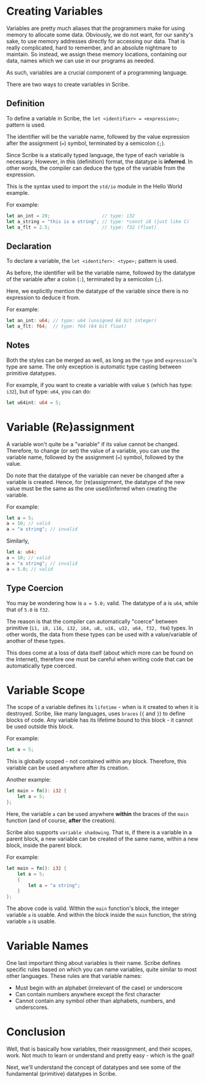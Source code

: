 # Creating Variables

Variables are pretty much aliases that the programmers make for using memory to allocate some data.
Obviously, we do not want, for our sanity's sake, to use memory addresses directly for accessing our data.
That is really complicated, hard to remember, and an absolute nightmare to maintain.
So instead, we assign these memory locations, containing our data, names which we can use in our programs as needed.

As such, variables are a crucial component of a programming language.

There are two ways to create variables in Scribe.

## Definition

To define a variable in Scribe, the `let <identifier> = <expression>;` pattern is used.

The identifier will be the variable name, followed by the value expression after the assignment (`=`) symbol, terminated by a semicolon (`;`).

Since Scribe is a statically typed language, the type of each variable is necessary. However, in this (definition) format, the datatype is **inferred**.
In other words, the compiler can deduce the type of the variable from the expression.

This is the syntax used to import the `std/io` module in the Hello World example.

For example:

```rs
let an_int = 20;                   // type: i32
let a_string = "this is a string"; // type: *const i8 (just like C)
let a_flt = 2.5;                   // type: f32 (float)
```

## Declaration

To declare a variable, the `let <identifer>: <type>;` pattern is used.

As before, the identifier will be the variable name, followed by the datatype of the variable after a colon (`:`), terminated by a semicolon (`;`).

Here, we explicitly mention the datatype of the variable since there is no expression to deduce it from.

For example:

```rs
let an_int: u64; // type: u64 (unsigned 64 bit integer)
let a_flt: f64;  // type: f64 (64 bit float)
```

## Notes

Both the styles can be merged as well, as long as the `type` and `expression`'s type are same. The only exception is automatic type casting between primitive datatypes.

For example, if you want to create a variable with value `5` (which has type: `i32`), but of type: `u64`, you can do:

```rs
let u64int: u64 = 5;
```

# Variable (Re)assignment

A variable won't quite be a "variable" if its value cannot be changed. Therefore, to change (or set) the value of a variable, you can use the variable name, followed by the assignment (`=`) symbol, followed by the value.

Do note that the datatype of the variable can never be changed after a variable is created. Hence, for (re)assignment, the datatype of the new value must be the same as the one used/inferred when creating the variable.

For example:

```rs
let a = 5;
a = 10; // valid
a = "a string"; // invalid
```

Similarly,

```rs
let a: u64;
a = 10; // valid
a = "a string"; // invalid
a = 5.0; // valid
```

## Type Coercion

You may be wondering how is `a = 5.0;` valid. The datatype of a is `u64`, while that of `5.0` is `f32`.

The reason is that the compiler can automatically "coerce" between primitive (`i1, i8, i16, i32, i64, u8, u16, u32, u64, f32, f64`) types.
In other words, the data from these types can be used with a value/variable of another of these types.

This does come at a loss of data itself (about which more can be found on the Internet), therefore one must be careful when writing code that can be automatically type coerced.

# Variable Scope

The scope of a variable defines its `lifetime` - when is it created to when it is destroyed. Scribe, like many languages, uses `braces` (`{` and `}`) to define blocks of code.
Any variable has its lifetime bound to this block - it cannot be used outside this block.

For example:

```rs
let a = 5;
```

This is globally scoped - not contained within any block. Therefore, this variable can be used anywhere after its creation.

Another example:

```rs
let main = fn(): i32 {
	let a = 5;
};
```

Here, the variable `a` can be used anywhere **within** the braces of the `main` function (and of course, **after** the creation).

Scribe also supports `variable shadowing`. That is, if there is a variable in a parent block, a new variable can be created of the same name, within a new block, inside the parent block.

For example:

```rs
let main = fn(): i32 {
	let a = 5;
	{
		let a = "a string";
	}
};
```

The above code is valid. Within the `main` function's block, the integer variable `a` is usable. And within the block inside the `main` function, the string variable `a` is usable.

# Variable Names

One last important thing about variables is their name. Scribe defines specific rules based on which you can name variables, quite similar to most other languages.
These rules are that variable names:

* Must begin with an alphabet (irrelevant of the case) or underscore
* Can contain numbers anywhere except the first character
* Cannot contain any symbol other than alphabets, numbers, and underscores.

# Conclusion

Well, that is basically how variables, their reassignment, and their scopes, work. Not much to learn or understand and pretty easy - which is the goal!

Next, we'll understand the concept of datatypes and see some of the fundamental (primitive) datatypes in Scribe.
